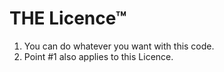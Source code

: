 # THE Licence™

1. You can do whatever you want with this code.
2. Point #1 also applies to this Licence.
